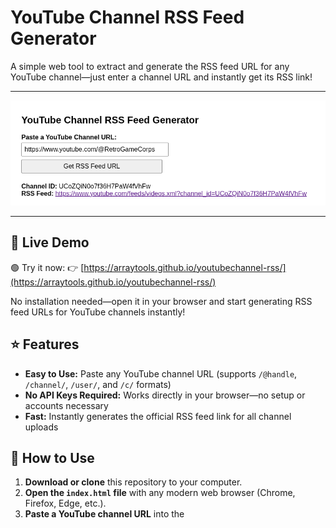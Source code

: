 # YouTube Channel RSS Feed Generator

A simple web tool to extract and generate the RSS feed URL for any YouTube channel—just enter a channel URL and instantly get its RSS link!

---

![Screenshot of the interface](./youtubechannel.png)

---

## 🔗 Live Demo

🟢 Try it now:
👉 [https://arraytools.github.io/youtubechannel-rss/](https://arraytools.github.io/youtubechannel-rss/)

No installation needed—open it in your browser and start generating RSS feed URLs for YouTube channels instantly!

## ⭐ Features

- **Easy to Use:** Paste any YouTube channel URL (supports `/@handle`, `/channel/`, `/user/`, and `/c/` formats)
- **No API Keys Required:** Works directly in your browser—no setup or accounts necessary
- **Fast:** Instantly generates the official RSS feed link for all channel uploads

## 🚀 How to Use

1. **Download or clone** this repository to your computer.
2. **Open the `index.html` file** with any modern web browser (Chrome, Firefox, Edge, etc.).
3. **Paste a YouTube channel URL** into the
